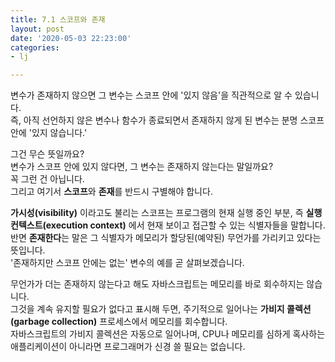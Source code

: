 ```yaml
---
title: 7.1 스코프와 존재
layout: post
date: '2020-05-03 22:23:00'
categories:
- lj

---
```


변수가 존재하지 않으면 그 변수는 스코프 안에 '있지 않음'을 직관적으로 알 수 있습니다.  
즉, 아직 선언하지 않은 변수나 함수가 종료되면서 존재하지 않게 된 변수는 분명 스코프 안에 '있지 않습니다.'

그건 무슨 뜻일까요?  
변수가 스코프 안에 있지 않다면, 그 변수는 존재하지 않는다는 말일까요?  
꼭 그런 건 아닙니다.  
그리고 여기서 **스코프**와 **존재**를 반드시 구별해야 합니다.

**가시성(visibility)** 이라고도 불리는 스코프는 프로그램의 현재 실행 중인 부분, 즉 **실행 컨텍스트(execution context)** 에서 현재 보이고 접근할 수 있는 식별자들을 말합니다.  
반면 **존재한다**는 말은 그 식별자가 메모리가 할당된(예약된) 무언가를 가리키고 있다는 뜻입니다.  
'존재하지만 스코프 안에는 없는' 변수의 예를 곧 살펴보겠습니다.

무언가가 더는 존재하지 않는다고 해도 자바스크립트는 메모리를 바로 회수하지는 않습니다.  
그것을 계속 유지할 필요가 없다고 표시해 두면, 주기적으로 일어나는 **가비지 콜렉션(garbage collection)** 프로세스에서 메모리를 회수합니다.  
자바스크립트의 가비지 콜렉션은 자동으로 일어나며, CPU나 메모리를 심하게 혹사하는 애플리케이션이 아니라면 프로그래머가 신경 쓸 필요는 없습니다.